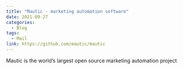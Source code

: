```yaml
---
title: "Mautic - marketing automation software"
date: 2021-09-27
categories:
  - Blog
tags:
  - Mail
link: https://github.com/mautic/mautic
---
```


Mautic is the world’s largest open source marketing automation project
